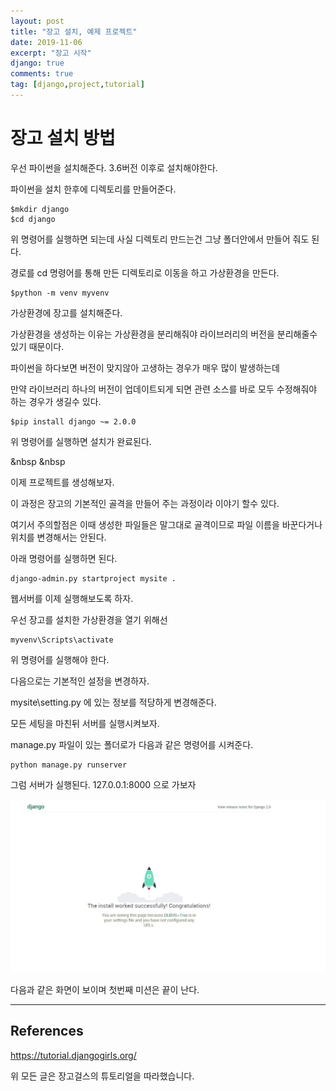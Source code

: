 ```yaml
---
layout: post
title: "장고 설치, 예제 프로젝트"
date: 2019-11-06
excerpt: "장고 시작"
django: true
comments: true
tag: [django,project,tutorial]
---
```

<h1>장고 설치 방법</h1>
우선 파이썬을 설치해준다. 3.6버전 이후로 설치해야한다.

파이썬을 설치 한후에 디렉토리를 만들어준다.
	
	$mkdir django
	$cd django

위 명령어를 실행하면 되는데 사실 디렉토리 만드는건 그냥 폴더안에서 만들어 줘도 된다.

경로를 cd 명령어를 통해 만든 디렉토리로 이동을 하고 가상환경을 만든다.

	$python -m venv myvenv

가상환경에 장고를 설치해준다.

가상환경을 생성하는 이유는 가상환경을 분리해줘야 라이브러리의 버전을 분리해줄수 있기 때문이다.

파이썬을 하다보면 버전이 맞지않아 고생하는 경우가 매우 많이 발생하는데

만약 라이브러리 하나의 버전이 업데이트되게 되면 관련 소스를 바로 모두 수정해줘야 하는 경우가 생길수 있다.

	$pip install django ~= 2.0.0

위 명령어를 실행하면 설치가 완료된다.

&nbsp
&nbsp

이제 프로젝트를 생성해보자.

이 과정은 장고의 기본적인 골격을 만들어 주는 과정이라 이야기 할수 있다.

여기서 주의할점은 이때 생성한 파일들은 말그대로 골격이므로 파일 이름을 바꾼다거나 위치를 변경해서는 안된다.

아래 명령어를 실행하면 된다.

	django-admin.py startproject mysite .

웹서버를 이제 실행해보도록 하자.

우선 장고를 설치한 가상환경을 열기 위해선

	myvenv\Scripts\activate

위 명령어를 실행해야 한다.

다음으로는 기본적인 설정을 변경하자.

mysite\setting.py 에 있는 정보를 적당하게 변경해준다.

모든 세팅을 마친뒤 서버를 실행시켜보자.

manage.py 파일이 있는 폴더로가 다음과 같은 명령어를 시켜준다.

	python manage.py runserver

그럼 서버가 실행된다. 127.0.0.1:8000 으로 가보자

![장고 이미지](/assets/img/post_img/django_start.JPG)

다음과 같은 화면이 보이며 첫번째 미션은 끝이 난다.

<hr>

## References
https://tutorial.djangogirls.org/

위 모든 글은 장고걸스의 튜토리얼을 따라했습니다.